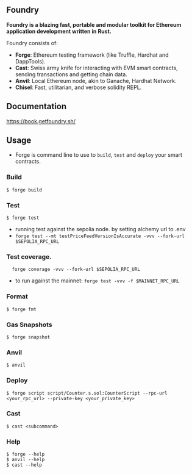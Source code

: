 ## Foundry

**Foundry is a blazing fast, portable and modular toolkit for Ethereum application development written in Rust.**

Foundry consists of:

-   **Forge**: Ethereum testing framework (like Truffle, Hardhat and DappTools).
-   **Cast**: Swiss army knife for interacting with EVM smart contracts, sending transactions and getting chain data.
-   **Anvil**: Local Ethereum node, akin to Ganache, Hardhat Network.
-   **Chisel**: Fast, utilitarian, and verbose solidity REPL.

## Documentation

https://book.getfoundry.sh/

## Usage

 - Forge is command line to use to `build`, `test` and `deploy` your smart contracts.

### Build

```shell
$ forge build
```

### Test

```shell
$ forge test
```

 - running test against the sepolia node. by setting alchemy url to .env
 - `forge test --mt testPriceFeedVersionIsAccurate -vvv --fork-url $SEPOLIA_RPC_URL`

### Test coverage.

```shell
  forge coverage -vvv --fork-url $SEPOLIA_RPC_URL
```

- to run against the mainnet: `forge test -vvv -f $MAINNET_RPC_URL`

### Format

```shell
$ forge fmt
```

### Gas Snapshots

```shell
$ forge snapshot
```

### Anvil

```shell
$ anvil
```

### Deploy

```shell
$ forge script script/Counter.s.sol:CounterScript --rpc-url <your_rpc_url> --private-key <your_private_key>
```

### Cast

```shell
$ cast <subcommand>
```

### Help

```shell
$ forge --help
$ anvil --help
$ cast --help
```
